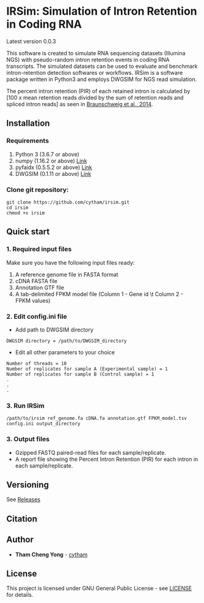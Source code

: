 # IRSim: Simulation of Intron Retention in Coding RNA 

Latest version 0.0.3

This software is created to simulate RNA sequencing datasets (Illumina NGS) with pseudo-random intron retention events in coding RNA transcripts. The simulated datasets can be used to evaluate and benchmark intron-retention detection softwares or workflows. IRSim is a software package written in Python3 and employs DWGSIM for NGS read simulation.

The percent intron retention (PIR) of each retained intron is calculated by \[100 x mean retention reads divided by the sum of retention reads and spliced intron reads\] as seen in [Braunschweig et al., 2014](https://www.ncbi.nlm.nih.gov/pmc/articles/PMC4216919/).

## Installation

### Requirements
1. Python 3 (3.6.7 or above)
2. numpy (1.16.2  or above) [Link](https://scipy.org/install.html)
3. pyfaidx (0.5.5.2  or above) [Link](https://pypi.org/project/pyfaidx/)
4. DWGSIM (0.1.11  or above) [Link](https://github.com/nh13/DWGSIM)

### Clone git repository:
```
git clone https://github.com/cytham/irsim.git 
cd irsim
chmod +x irsim
```

## Quick start
### 1. Required input files
Make sure you have the following input files ready:
1. A reference genome file in FASTA format
2. cDNA FASTA file
3. Annotation GTF file
4. A tab-delimited FPKM model file (Column 1 - Gene id \t Column 2 - FPKM values)

### 2. Edit config.ini file
* Add path to DWGSIM directory
```
DWGSIM directory = /path/to/DWGSIM_directory 
```
* Edit all other parameters to your choice
```
Number of threads = 10 
Number of replicates for sample A (Experimental sample) = 1
Number of replicates for sample B (Control sample) = 1
.
.
.
```

### 3. Run IRSim
```
/path/to/irsim ref_genome.fa cDNA.fa annotation.gtf FPKM_model.tsv config.ini output_directory
```

### 3. Output files
* Gzipped FASTQ paired-read files for each sample/replicate.
* A report file showing the Percent Intron Retention (PIR) for each intron in each sample/replicate.

## Versioning
See [Releases](https://github.com/cytham/irsim/releases)

## Citation

## Author

* **Tham Cheng Yong** - [cytham](https://github.com/cytham)

## License

This project is licensed under GNU General Public License - see [LICENSE](https://github.com/cytham/irsim/blob/master/LICENSE) for details.
